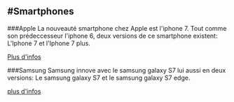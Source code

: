 #Smartphones
---

###Apple
La nouveauté smartphone chez Apple est l'iphone 7. Tout comme son prédeccesseur l'iphone 6, deux versions de ce smartphone existent: L'Iphone 7 et l'Iphone 7 plus.

[Plus d'infos](http://www.apple.com/fr/shop/buy-iphone/iphone-7?afid=p238%7Cs05EVyND6-dc_mtid_187079nc38483_pcrid_165684031121_&cid=aos-fr-kwgo-brand-h17-slid-p65uBhtj-product-)



###Samsung
Samsung innove avec le samsung galaxy S7 lui aussi en deux versions: Le samsung galaxy S7 et le samsung galaxy S7 edge.

[plus d'infos](http://www.samsung.com/fr/consumer/mobile-devices/smartphones/)
